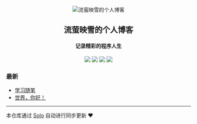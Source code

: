 <p align="center"><img alt="流萤映雪的个人博客" src="https://static.b3log.org/images/brand/solo-32.png"></p><h2 align="center">
流萤映雪的个人博客
</h2>

<h4 align="center">记录精彩的程序人生</h4>
<p align="center"><a title="流萤映雪的个人博客" target="_blank" href="https://github.com/luckygoddream/solo-blog"><img src="https://img.shields.io/github/last-commit/luckygoddream/solo-blog.svg?style=flat-square&color=FF9900"></a>
<a title="GitHub repo size in bytes" target="_blank" href="https://github.com/luckygoddream/solo-blog"><img src="https://img.shields.io/github/repo-size/luckygoddream/solo-blog.svg?style=flat-square"></a>
<a title="Solo Version" target="_blank" href="https://github.com/b3log/solo/releases"><img src="https://img.shields.io/badge/solo-3.6.6-f1e05a.svg?style=flat-square&color=blueviolet"></a>
<a title="Hits" target="_blank" href="https://github.com/b3log/hits"><img src="https://hits.b3log.org/luckygoddream/solo-blog.svg"></a></p>

### 最新

* [学习随笔](http://www.goddream.cn/articles/2019/11/04/1572833746783.html)
* [世界，你好！](http://www.goddream.cn/hello-solo)



---

本仓库通过 [Solo](https://github.com/b3log/solo) 自动进行同步更新 ❤️ 